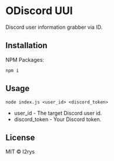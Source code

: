 
# ODiscord UUI
Discord user information grabber via ID.

## Installation
NPM Packages:

    npm i

## Usage
```
node index.js <user_id> <discord_token>
```

+ user_id - The target Discord user id.
+ discord_token - Your Discord token.

## License
MIT © I2rys
